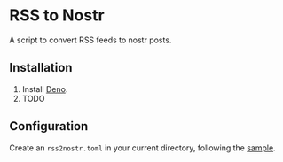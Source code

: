 RSS to Nostr
============

A script to convert RSS feeds to nostr posts.





Installation
------------

1. Install [Deno].
2. TODO

Configuration
-------------

Create an `rss2nostr.toml` in your current directory, following the [sample].

[Deno]: https://deno.land/
[sample]: ./rss2nostr.sample.toml